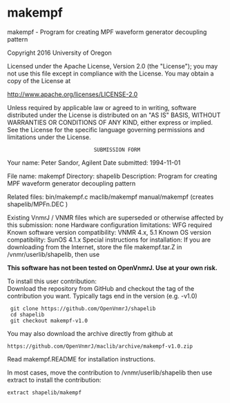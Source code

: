 # makempf
 makempf - Program for creating MPF waveform generator decoupling pattern

 Copyright 2016 University of Oregon

 Licensed under the Apache License, Version 2.0 (the "License");
 you may not use this file except in compliance with the License.
 You may obtain a copy of the License at

   http://www.apache.org/licenses/LICENSE-2.0

 Unless required by applicable law or agreed to in writing, software
 distributed under the License is distributed on an "AS IS" BASIS,
 WITHOUT WARRANTIES OR CONDITIONS OF ANY KIND, either express or implied.
 See the License for the specific language governing permissions and
 limitations under the License.

                                SUBMISSION FORM

Your name:              Peter Sandor, Agilent
Date submitted:         1994-11-01

File name:              makempf
Directory:              shapelib
Description:            Program for creating MPF waveform generator
                        decoupling pattern

Related files:          bin/makempf.c   maclib/makempf  manual/makempf
                        (creates shapelib/MPFn.DEC )

Existing VnmrJ / VNMR files which are superseded or
otherwise affected by this submission:  none
Hardware configuration limitations:     WFG required
Known software version compatibility:   VNMR 4.x, 5.1
Known OS version compatibility:         SunOS 4.1.x
Special instructions for installation:
    If you are downloading from the Internet, store
    the file makempf.tar.Z in /vnmr/userlib/shapelib, then use

**This software has not been tested on OpenVnmrJ. Use at your own risk.**

To install this user contribution:  
Download the repository from GitHub and checkout the tag of the contribution you want.
Typically tags end in the version (e.g. -v1.0)

     git clone https://github.com/OpenVnmrJ/shapelib  
     cd shapelib  
     git checkout makempf-v1.0


You may also download the archive directly from github at

    https://github.com/OpenVnmrJ/maclib/archive/makempf-v1.0.zip

Read makempf.README for installation instructions.

In most cases, move the contribution to /vnmr/userlib/shapelib 
then use extract to install the contribution:  

    extract shapelib/makempf